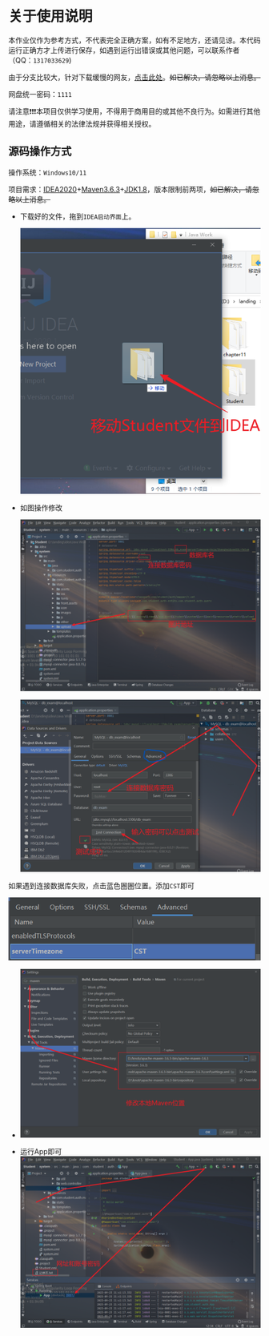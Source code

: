 # 关于使用说明
本作业仅作为参考方式，不代表完全正确方案，如有不足地方，还请见谅。本代码运行正确方才上传进行保存，如遇到运行出错误或其他问题，可以联系作者（QQ：`1317033629`)

由于分支比较大，针对下载缓慢的网友，[点击此处](https://wwlh.lanzouw.com/b052kc6qh )。~~如已解决，请忽略以上消息。~~

网盘统一密码：`1111`

请注意❗❗❗本项目仅供学习使用，不得用于商用目的或其他不良行为。如需进行其他用途，请遵循相关的法律法规并获得相关授权。

## 源码操作方式

操作系统：`Windows10/11`

项目需求：[IDEA2020](https://mp.weixin.qq.com/s/lCjdEvPv1_9zDizdxKbheg)+[Maven3.6.3](https://wwlh.lanzouw.com/b052hs31c)+[JDK1.8](https://mp.weixin.qq.com/s/Lyv2zPT1J6r4ef7qu9nRPw)，版本限制前两项，~~如已解决，请忽略以上消息。~~

- 下载好的文件，拖到`IDEA启动界面`上。

  ![image-20230926130744108](README.assets/image-20230926130744108.png)

- 如图操作修改

  ![image-20230923213122544](README.assets/image-20230923213122544.png)

  ![image-20230923213349927](README.assets/image-20230923213349927.png)

如果遇到连接数据库失败，点击蓝色圈圈位置。添加`CST`即可

![image-20230923213742145](README.assets/image-20230923213742145.png)

- ![image-20230923214035971](README.assets/image-20230923214035971.png)

- 运行App即可![image-20230923214246096](README.assets/image-20230923214246096.png)
